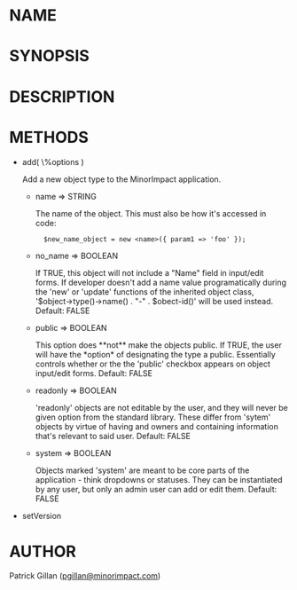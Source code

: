 # NAME

# SYNOPSIS

# DESCRIPTION

# METHODS

- add( \\%options )

    Add a new object type to the MinorImpact application.

    - name => STRING

        The name of the object.  This must also be how it's accessed in code:

            $new_name_object = new <name>({ param1 => 'foo' });

    - no\_name => BOOLEAN

        If TRUE, this object will not include a "Name" field in input/edit forms. If
        developer doesn't add a name value programatically during the 'new' or 
        'update' functions of the inherited object class, 
        '$object->type()->name() . "-" . $obect-id()' will be used instead.
        Default: FALSE

    - public => BOOLEAN

        This option does \*\*not\*\* make the objects public.  If TRUE, the user will have
        the \*option\* of designating the type a public.  Essentially controls whether or
        the the 'public' checkbox appears on object input/edit forms.
        Default: FALSE

    - readonly => BOOLEAN

        'readonly' objects are not editable by the user, and they will never be given 
        option from the standard library.  These differ from 'sytem' objects by virtue
        of having and owners and containing information that's relevant to said user.
        Default: FALSE

    - system => BOOLEAN

        Objects marked 'system' are meant to be core parts of the application - think
        dropdowns or statuses.  They can be instantiated by any user, but only an 
        admin user can add or edit them.
        Default: FALSE

- setVersion

# AUTHOR

Patrick Gillan (pgillan@minorimpact.com)
